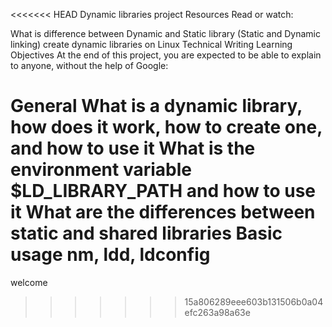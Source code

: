 <<<<<<< HEAD
Dynamic libraries project
Resources Read or watch:

What is difference between Dynamic and Static library (Static and Dynamic linking) create dynamic libraries on Linux Technical Writing Learning Objectives At the end of this project, you are expected to be able to explain to anyone, without the help of Google:

General What is a dynamic library, how does it work, how to create one, and how to use it What is the environment variable $LD_LIBRARY_PATH and how to use it What are the differences between static and shared libraries Basic usage nm, ldd, ldconfig
=======
welcome 
>>>>>>> 15a806289eee603b131506b0a04efc263a98a63e

